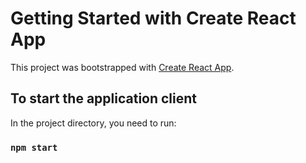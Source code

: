 # Getting Started with Create React App

This project was bootstrapped with [Create React App](https://github.com/facebook/create-react-app).

## To start the application client

In the project directory, you need to run:

### `npm start`
